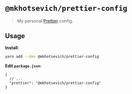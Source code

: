 # `@mkhotsevich/prettier-config`

> My personal [Prettier](https://prettier.io) config.

## Usage

**Install**:

```bash
yarn add --dev @mkhotsevich/prettier-config
```

**Edit `package.json`**:

```jsonc
{
  // ...
  "prettier": "@mkhotsevich/prettier-config"
}
```
